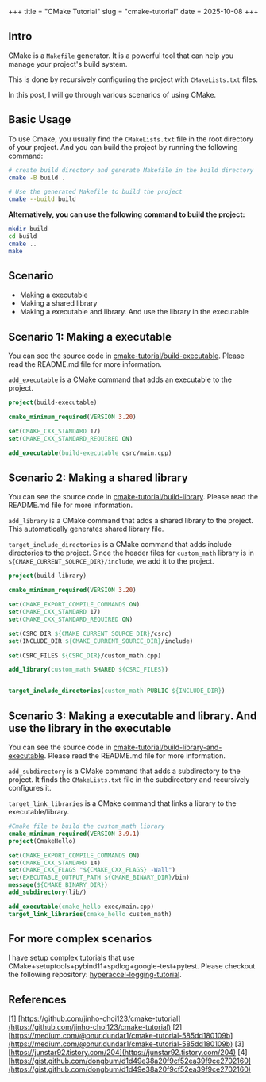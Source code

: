 +++
title = "CMake Tutorial"
slug = "cmake-tutorial"
date = 2025-10-08
+++

## Intro
CMake is a `Makefile` generator. It is a powerful tool that can help you manage your project's build system.

This is done by recursively configuring the project with `CMakeLists.txt` files.

In this post, I will go through various scenarios of using CMake.

## Basic Usage
To use Cmake, you usually find the `CMakeLists.txt` file in the root directory of your project. And you can build the project by running the following command:

```bash
# create build directory and generate Makefile in the build directory
cmake -B build . 

# Use the generated Makefile to build the project
cmake --build build
```

**Alternatively, you can use the following command to build the project:**
```bash
mkdir build
cd build
cmake ..
make
```

## Scenario
- Making a executable
- Making a shared library
- Making a executable and library. And use the library in the executable

## Scenario 1: Making a executable

You can see the source code in [cmake-tutorial/build-executable](https://github.com/jinho-choi123/cmake-tutorial/tree/main/build-executable). Please read the README.md file for more information.

`add_executable` is a CMake command that adds an executable to the project.

```cmake
project(build-executable)

cmake_minimum_required(VERSION 3.20)

set(CMAKE_CXX_STANDARD 17)
set(CMAKE_CXX_STANDARD_REQUIRED ON)

add_executable(build-executable csrc/main.cpp)
```

## Scenario 2: Making a shared library

You can see the source code in [cmake-tutorial/build-library](https://github.com/jinho-choi123/cmake-tutorial/tree/main/build-library). Please read the README.md file for more information.


`add_library` is a CMake command that adds a shared library to the project. This automatically generates shared library file.

`target_include_directories` is a CMake command that adds include directories to the project. Since the header files for `custom_math` library is in `${CMAKE_CURRENT_SOURCE_DIR}/include`, we add it to the project.

```cmake
project(build-library)

cmake_minimum_required(VERSION 3.20)

set(CMAKE_EXPORT_COMPILE_COMMANDS ON)
set(CMAKE_CXX_STANDARD 17)
set(CMAKE_CXX_STANDARD_REQUIRED ON)

set(CSRC_DIR ${CMAKE_CURRENT_SOURCE_DIR}/csrc)
set(INCLUDE_DIR ${CMAKE_CURRENT_SOURCE_DIR}/include)

set(CSRC_FILES ${CSRC_DIR}/custom_math.cpp)

add_library(custom_math SHARED ${CSRC_FILES})


target_include_directories(custom_math PUBLIC ${INCLUDE_DIR})


```

## Scenario 3: Making a executable and library. And use the library in the executable

You can see the source code in [cmake-tutorial/build-library-and-executable](https://github.com/jinho-choi123/cmake-tutorial/tree/main/build-library-and-executable). Please read the README.md file for more information.

`add_subdirectory` is a CMake command that adds a subdirectory to the project. It finds the `CMakeLists.txt` file in the subdirectory and recursively configures it.

`target_link_libraries` is a CMake command that links a library to the executable/library.

```cmake
#Cmake file to build the custom_math library
cmake_minimum_required(VERSION 3.9.1)
project(CmakeHello)

set(CMAKE_EXPORT_COMPILE_COMMANDS ON)
set(CMAKE_CXX_STANDARD 14)
set(CMAKE_CXX_FLAGS "${CMAKE_CXX_FLAGS} -Wall")
set(EXECUTABLE_OUTPUT_PATH ${CMAKE_BINARY_DIR}/bin)
message(${CMAKE_BINARY_DIR})
add_subdirectory(lib/)

add_executable(cmake_hello exec/main.cpp)
target_link_libraries(cmake_hello custom_math)
```

## For more complex scenarios
I have setup complex tutorials that use CMake+setuptools+pybind11+spdlog+google-test+pytest. Please checkout the following repository: [hyperaccel-logging-tutorial](https://github.com/jinho-choi123/hyperaccel-logging-tutorial).

## References
[1] [https://github.com/jinho-choi123/cmake-tutorial](https://github.com/jinho-choi123/cmake-tutorial)
[2] [https://medium.com/@onur.dundar1/cmake-tutorial-585dd180109b](https://medium.com/@onur.dundar1/cmake-tutorial-585dd180109b)
[3] [https://junstar92.tistory.com/204](https://junstar92.tistory.com/204)
[4] [https://gist.github.com/dongbum/d1d49e38a20f9cf52ea39f9ce2702160](https://gist.github.com/dongbum/d1d49e38a20f9cf52ea39f9ce2702160)
